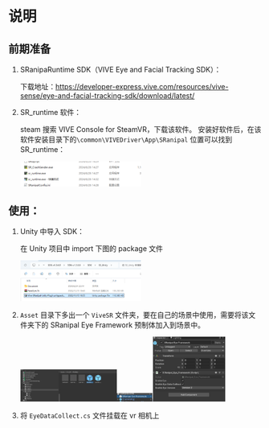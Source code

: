 # 说明
## 前期准备
1. SRanipaRuntime SDK（VIVE Eye and Facial Tracking SDK）：
   
   下载地址：https://developer-express.vive.com/resources/vive-sense/eye-and-facial-tracking-sdk/download/latest/

2. SR_runtime 软件：
   
   steam 搜索 VIVE Console for SteamVR，下载该软件。
   安装好软件后，在该软件安装目录下的`\common\VIVEDriver\App\SRanipal` 位置可以找到SR_runtime：
   
   <img src="images/1.png" width="50%" />

## 使用：
1. Unity 中导入 SDK：
   
   在 Unity 项目中 import 下图的 package 文件
   
   <img src="images/2.png" width="50%" />

3. `Asset` 目录下多出一个 `ViveSR` 文件夹，要在自己的场景中使用，需要将该文件夹下的 SRanipal Eye Framework 预制体加入到场景中。
   
   <img src="images/3.png" width="40%" /><img src="images/4.png" width="15%" /><img src="images/5.png" width="30%" />

4. 将 `EyeDataCollect.cs` 文件挂载在 vr 相机上

